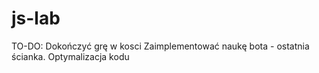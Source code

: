 # js-lab

TO-DO:
Dokończyć grę w kosci
Zaimplementować naukę bota - ostatnia ścianka.
Optymalizacja kodu
